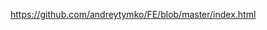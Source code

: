 <a href = "https://github.com/andreytymko/FE/blob/master/index.html" target = "_blank">https://github.com/andreytymko/FE/blob/master/index.html</a>